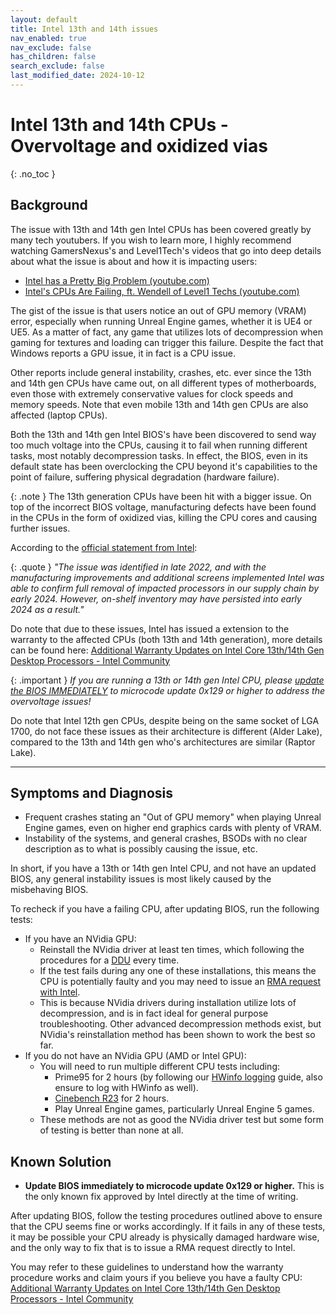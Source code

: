 ```yaml
---
layout: default
title: Intel 13th and 14th issues
nav_enabled: true
nav_exclude: false
has_children: false
search_exclude: false
last_modified_date: 2024-10-12
---
```

# Intel 13th and 14th CPUs - Overvoltage and oxidized vias
{: .no_toc }

## Background

The issue with 13th and 14th gen Intel CPUs has been covered greatly by many tech youtubers. If you wish to learn more, I highly recommend watching GamersNexus's and Level1Tech's videos that go into deep details about what the issue is about and how it is impacting users:
- [Intel has a Pretty Big Problem (youtube.com)](https://www.youtube.com/watch?v=QzHcrbT5D_Y)
- [Intel's CPUs Are Failing, ft. Wendell of Level1 Techs (youtube.com)](https://www.youtube.com/watch?v=oAE4NWoyMZk)

The gist of the issue is that users notice an out of GPU memory (VRAM) error, especially when running Unreal Engine games, whether it is UE4 or UE5. As a matter of fact, any game that utilizes lots of decompression when gaming for textures and loading can trigger this failure. Despite the fact that Windows reports a GPU issue, it in fact is a CPU issue.

Other reports include general instability, crashes, etc. ever since the 13th and 14th gen CPUs have came out, on all different types of motherboards, even those with extremely conservative values for clock speeds and memory speeds. Note that even mobile 13th and 14th gen CPUs are also affected (laptop CPUs).

Both the 13th and 14th gen Intel BIOS's have been discovered to send way too much voltage into the CPUs, causing it to fail when running different tasks, most notably decompression tasks. In effect, the BIOS, even in its default state has been overclocking the CPU beyond it's capabilities to the point of failure, suffering physical degradation (hardware failure).

{: .note }
The 13th generation CPUs have been hit with a bigger issue. On top of the incorrect BIOS voltage, manufacturing defects have been found in the CPUs in the form of oxidized vias, killing the CPU cores and causing further issues.

According to the [official statement from Intel](https://community.intel.com/t5/Processors/Addressing-Manufacturing-Speculation-on-Intel-Core-13th-14th-Gen/td-p/1620097#:~:text=The%20issue%20was%20identified%20in,early%202024%20as%20a%20result):

{: .quote }
*"The issue was identified in late 2022, and with the manufacturing improvements and additional screens implemented Intel was able to confirm full removal of impacted processors in our supply chain by early 2024. However, on-shelf inventory may have persisted into early 2024 as a result."*

Do note that due to these issues, Intel has issued a extension to the warranty to the affected CPUs (both 13th and 14th generation), more details can be found here: [Additional Warranty Updates on Intel Core 13th/14th Gen Desktop Processors - Intel Community](https://community.intel.com/t5/Processors/Additional-Warranty-Updates-on-Intel-Core-13th-14th-Gen-Desktop/m-p/1620853)

{: .important }
*If you are running a 13th or 14th gen Intel CPU, please <u>update the BIOS IMMEDIATELY</u> to microcode update 0x129 or higher to address the overvoltage issues!*

Do note that Intel 12th gen CPUs, despite being on the same socket of LGA 1700, do not face these issues as their architecture is different (Alder Lake), compared to the 13th and 14th gen who's architectures are similar (Raptor Lake).

---
## Symptoms and Diagnosis

- Frequent crashes stating an "Out of GPU memory" when playing Unreal Engine games, even on higher end graphics cards with plenty of VRAM.
- Instability of the systems, and general crashes, BSODs with no clear description as to what is possibly causing the issue, etc.

In short, if you have a 13th or 14th gen Intel CPU, and not have an updated BIOS, any general instability issues is most likely caused by the misbehaving BIOS.

To recheck if you have a failing CPU, after updating BIOS, run the following tests:
- If you have an NVidia GPU:
	- Reinstall the NVidia driver at least ten times, which following the procedures for a [DDU](https://rtech.support/docs/factoids/ddu.html) every time.
	- If the test fails during any one of these installations, this means the CPU is potentially faulty and you may need to issue an [RMA request with Intel](https://www.intel.com/content/www/us/en/support/articles/000024255/processors.html).
	- This is because NVidia drivers during installation utilize lots of decompression, and is in fact ideal for general purpose troubleshooting. Other advanced decompression methods exist, but NVidia's reinstallation method has been shown to work the best so far.
- If you do not have an NVidia GPU (AMD or Intel GPU):
	- You will need to run multiple different CPU tests including:
		- Prime95 for 2 hours (by following our [HWinfo logging](https://rtech.support/docs/guides/hwinfo.html) guide, also ensure to log with HWinfo as well).
		- [Cinebench R23](https://www.guru3d.com/download/download-maxon-cinebench-r23/) for 2 hours.
		- Play Unreal Engine games, particularly Unreal Engine 5 games.
	- These methods are not as good the NVidia driver test but some form of testing is better than none at all.

## Known Solution

- **Update BIOS immediately to microcode update 0x129 or higher.** This is the only known fix approved by Intel directly at the time of writing.

After updating BIOS, follow the testing procedures outlined above to ensure that the CPU seems fine or works accordingly. If it fails in any of these tests, it may be possible your CPU already is physically damaged hardware wise, and the only way to fix that is to issue a RMA request directly to Intel.

You may refer to these guidelines to understand how the warranty procedure works and claim yours if you believe you have a faulty CPU: [Additional Warranty Updates on Intel Core 13th/14th Gen Desktop Processors - Intel Community](https://community.intel.com/t5/Processors/Additional-Warranty-Updates-on-Intel-Core-13th-14th-Gen-Desktop/m-p/1620853)